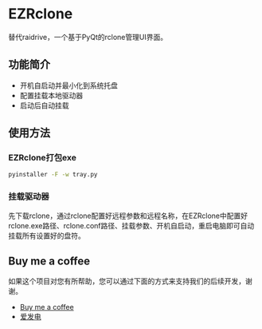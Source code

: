 # EZRclone

替代raidrive，一个基于PyQt的rclone管理UI界面。

## 功能简介

- 开机自启动并最小化到系统托盘
- 配置挂载本地驱动器
- 启动后自动挂载

## 使用方法

### EZRclone打包exe

```cmd
pyinstaller -F -w tray.py
```
### 挂载驱动器
先下载rclone，通过rclone配置好远程参数和远程名称，在EZRclone中配置好rclone.exe路径、rclone.conf路径、挂载参数、开机自启动，重启电脑即可自动挂载所有设置好的盘符。

## Buy me a coffee
如果这个项目对您有所帮助，您可以通过下面的方式来支持我们的后续开发，谢谢。
- [Buy me a coffee](https://www.buymeacoffee.com/2542918484K)
- [爱发电](https://afdian.net/a/ezrclone)
